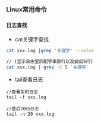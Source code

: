 ### Linux常用命令

#### 日志查找
+ cat关键字查找 
````sh
cat xxx.log |grep '关键字' --color

// (显示日志里匹配字串那行以及前后5行)
cat xxx.log | grep -C 5 '关键字'
````

+ tail查看日志
````
//查看实时日志
tail -f xxx.log

//最后20行日志
tail -n 20 xxx.log
````